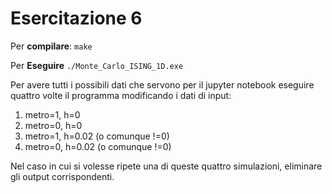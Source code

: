 # Esercitazione 6

Per **compilare**:
`make`

Per **Eseguire**
`./Monte_Carlo_ISING_1D.exe`

Per avere tutti i possibili dati che servono per il jupyter notebook eseguire quattro volte il programma modificando i dati di input:
1. metro=1, h=0
2. metro=0, h=0
3. metro=1, h=0.02 (o comunque !=0)
4. metro=0, h=0.02 (o comunque !=0)

Nel caso in cui si volesse ripete una di queste quattro simulazioni, eliminare gli output corrispondenti.
